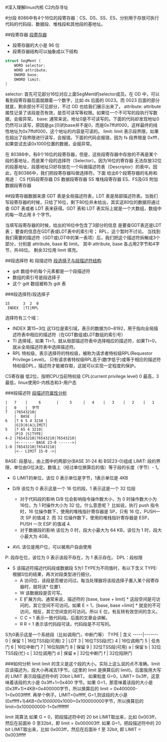 

#深入理解linux内核  C2内存寻址

#分段
8086中有4个16位的段寄存器：CS、DS、SS、ES，分别用于存放可执行代码的代码段、数据段、堆栈段和其他段的基地址。


##段寄存器
[段寄存器](http://blog.csdn.net/q1007729991/article/details/52537943)
* 段寄存器的大小是 96 位
* 段寄存器结构可以抽象成以下结构
```c
struct SegMent {
    WORD selector;
    WORD attribute;
    DWORD base;
    DWORD limit;
}
```
selector: 首先可见部分16位对应上面SegMent的selector成员。在 OD 中，可以看到段寄存器后面就跟着一个数字，比如 ds 后面的 0023。而 0023 后面的部分就是，剩余部分不可见部分，不过 OD 也给我们展示出来了。
attribute: attribute 属性记录了该段是否有效，是否可读写等权限。如果往一个不可写的段执行写数据，会报异常。
base: 通常来说，地址0是不可读写的。下面的代码却发现地址0仍然可以读写，原因是gs:[0]的base并不是0，而是0x7ffdf000，这样最终的线性地址为0x7ffdf000，这个地址的内容是可读的。
limit: limit 表示段界限，如果在超出了段界限进行读写，会报错。下面的代码会报错，因为 fs 段界限是 0xfff，如果尝试去读0x1000位置的数据，会报异常。

在 80386中，有6个16位的段寄存器，但是，这些段寄存器中存放的不再是某个段的基地址，而是某个段的选择符（Selector）。因为16位的寄存器 无法存放32位的段基地址，段基地址只好存放在一个叫做描述符表（Descriptor）的表中。因此，在80386中，我们把段寄存器叫做选择符。下面 给出6个段寄存器的名称和用途：
CS 代码段寄存器
DS 数据段寄存器
SS 堆栈段寄存器
ES、FS及GS 附加数据段寄存器

##段寄存器数据来源
GDT 表是全局描述符表，LDT 表是局部描述符表。当我们写段寄存器的时候，只给了16位，剩下80位并未给出，其实这80位的数据将通过查 GDT 表或者 LDT 表来获得。GDT 表和 LDT 表实际上就是一个大数组，数组中的每一项占用 8 个字节。

当填写段寄存器的时候，给出的16位中包含了3部分的信息
是要查GDT表还是LDT表；
要查的信息在GDT表或LDT表中的索引号；
RPL，这个暂时不讨论。
当找到我们需要的描述符（GDT或LDT中的某一表项）后，我们把这个描述符拆解成3个部分，分别是 attribute, base 和 limit。
其中 attribute, base 各占用2字节和4字节，共48位。
剩余32位用 limit 填充。

##段选择符  和 段描述符
[段选择子与段描述符结构](http://blog.csdn.net/q1007729991/article/details/52538080)
* gdt 数组中的每个元素都是一个段描述符
* 数组的索引号是段选择子
* 这个 gdt 数组被称为 gdt 表

###段选择符/段选择子
```
15      3  2  0
 INDEX  |TI|RPL
```
选择符有三个域：
* INDEX 第15~3位 这13位是索引域，表示的数据为0~8192，用于指向全局描述符表中相应的描述符（在GDT数组或LDT数组的索引号）
* TI 选择域，如果 TI=1，就从局部描述符表中选择相应的描述符，如果TI=0，就从全局描述符表中选择描述符。
* RPL 特权级，表示选择符的特权级，被称为请求者特权级RPL(Requestor Privilege Level)。
只有请求者特权级RPL高于(数字低于)或等于相应的描述符特权级DPL，描述符才能被存取，这就可以实现一定程度的保护。

CS寄存器 低2位，指明CPU当前特权级 CPL(current privilege level)
0 最高，3 最低，linux使用0-内核态和3-用户态

###段描述符
[段描述符属性分析](http://blog.csdn.net/q1007729991/article/details/52538353)
```
|   7    |     6       |     5     |   4    |   3    |   2    |   1    |   0    |  字节
7	|76543210|
	|  BASE  |
6	|7 6 5 4 3210 |
	|G|D|0|A|LIMIT|
5	|7 65 4 3210|
	|P|D |S|TYPE|
4-2	|76543210|76543210|76543210|
	|<------- BASE 23-0 ------>|
1-0	|76543210|76543210|
	|<-- LIMIT 15-0 ->|

```
BASE: 段基址，由上图中的两部分(BASE 31-24 和 BSE23-0)组成
LIMIT: 段的界限，单位由G位决定。数值上（经过单位换算后的值）等于段的长度（字节）- 1。

* G LIMIT的单位，该位 0 表示单位是字节，1表示单位是 4KB
* D/B 该位为 0 表示这是一个 16 位的段，1 表示这是一个 32 位段
	+ 对于代码段的影响
	D/B 位会影响指令操作数大小，为 0 时操作数大小为 16位，为 1 时操作大小为 32 位。什么意思呢？
	比如说，执行 push 指令时，16 位操作数下，使用的堆栈指针寄存器是 SP，只有 16 位，PUSH一次 SP 的值减 2. 而 32 位操作数下，使用的堆栈指针寄存器是 ESP，PUSH 一次 ESP 的值减 4.
	+ 对于数据段的影响
	该位为 0 时，段大小最大为 64 KB，该位为 1 时，段大小最大为 4GB。

* AVL 该位是用户位，可以被用户自由使用

P: 段存在位，该位为 0 表示该段不存在，为 1 表示存在。
DPL：段权限

* S 该描述符描述代码段或数据段
S为1 TYPE为不同值时，有以下含义
TYPE: 根据S位的结果，再次对段类型进行细分。
	+ A 访问位，该段是否被访问过。每当处理器将该段选择子置入某个段寄存器时，就将该* 位置1.
	+ W 该数据段是否可写。
	+ E 扩展方向。通常来说，描述符的 [base, base + limit] * 这段空间是可访问的，其它空间不可访问。如果 E = 1，[base, base +limit] * 就变的不可访问，相反，其它空间变的可访问。所以 E 位，有反转有效空间的含义。
	+ C C = 1 表示一致代码段。后面的文章会讲解。
	+ R R = 1 表示该代码段可读。代码段是不可写的。

S为0表示这是一个系统段（比如调用门，中断门等）
TYPE |	含义
-----|-------
0 |	保留
1 |	16位TSS段(可用)
2 |	LDT
3 |	16位TSS段(忙)
4 |	16位调用门
5 |	任务门
6 |	16位中断门
7 |	16位陷阱门
8 |	保留
9 |	32位TSS段(可用)
a |	保留
b |	32位TSS段(忙)
c |	32位调用门
d |	保留
e |	32位中断门
f |	32位陷阱门

###如何分析 limit
limit 的含义是这个段的大小。实际上这么说的点不准确。limit 应该描述为，段大小再减去1字节。(这里的 limit 是换算后的 limit)。后面我用大写的 LIMIT 表示段描述符中的 20bit LIMIT。
如果粒度 G=0，LIMIT= 0x3ff，这意味着该段的大小是 0x3ff+1=0x400 字节。如果 G=1，那意味着该段的大小是(0x3ff+1)*4KB=0x400000字节，所以换算后的 limit = 0x400000-1=0x003fffff.
再举个例子。LIMIT=0xfffff, G=1,则该段的大小是 (0xfffff+1)*4KB=0x100000*0x1000=0x100000000字节，所以换算后的 limit=0x100000000-1=0xffffffff

limit 简算法 
如果 G = 0，把段描述符中的 20 bit LIMIT取出来，比如 0x003ff，然后在前面补 0 至32bit，即 limit = 0x000003ff. 
如果 G=1，把段描述符中的 20 bit LIMIT取出来，比如 0x003ff，然后在后面补 f 至 32bit, 即 LIMIT = 0x003fffff













